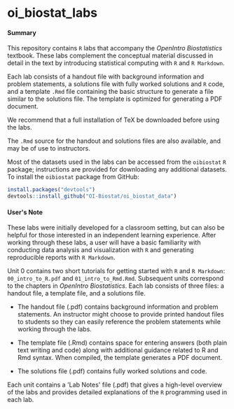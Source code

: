 # oi_biostat_labs

#### Summary

This repository contains `R` labs that accompany the *OpenIntro Biostatistics* textbook. These labs complement the conceptual material discussed in detail in the text by introducing statistical computing with `R` and `R Markdown`.

Each lab consists of a handout file with background information and problem statements, a solutions file with fully worked solutions and `R` code, and a template `.Rmd` file containing the basic structure to generate a file similar to the solutions file. The template is optimized for generating a PDF document. 

We recommend that a full installation of TeX be downloaded before using the labs. 

The `.Rmd` source for the handout and solutions files are also available, and may be of use to instructors.

Most of the datasets used in the labs can be accessed from the `oibiostat` `R` package; instructions are provided for downloading any additional datasets. To install the `oibiostat` package from GitHub:

```r
install.packages("devtools")
devtools::install_github("OI-Biostat/oi_biostat_data")
```


#### User's Note

These labs were initially developed for a classroom setting, but can also be helpful for those interested in an independent learning experience. After working through these labs, a user will have a basic familiarity with conducting data analysis and visualization with `R` and generating reproducible reports with `R Markdown`. 

Unit 0 contains two short tutorials for getting started with `R` and `R Markdown`: `00_intro_to_R.pdf` and `01_intro_to_Rmd.Rmd`. Subsequent units correspond to the chapters in *OpenIntro Biostatistics*. Each lab consists of three files: a handout file, a template file, and a solutions file. 

- The handout file (.pdf) contains background information and problem statements. An instructor might choose to provide printed handout files to students so they can easily reference the problem statements while working through the labs. 

- The template file (.Rmd) contains space for entering answers (both plain text writing and code) along with additional guidance related to R and Rmd syntax. When compiled, the template generates a PDF document.

- The solutions file (.pdf) contains fully worked solutions and code. 

Each unit contains a 'Lab Notes' file (.pdf) that gives a high-level overview of the labs and provides detailed explanations of the `R` programming used in each lab.
